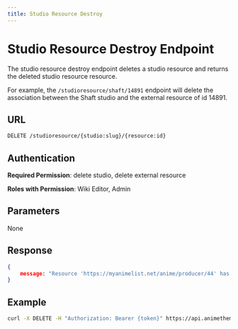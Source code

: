 ```yaml
---
title: Studio Resource Destroy
---
```


# Studio Resource Destroy Endpoint

The studio resource destroy endpoint deletes a studio resource and returns the deleted studio resource resource.

For example, the `/studioresource/shaft/14891` endpoint will delete the association between the Shaft studio and the external resource of id 14891.

## URL

```sh
DELETE /studioresource/{studio:slug}/{resource:id}
```

## Authentication

**Required Permission**: delete studio, delete external resource

**Roles with Permission**: Wiki Editor, Admin

## Parameters

None

## Response

```json
{
    message: "Resource 'https://myanimelist.net/anime/producer/44' has been detached from Studio 'Shaft'.",
}
```

## Example

```bash
curl -X DELETE -H "Authorization: Bearer {token}" https://api.animethemes.moe/studioresource/shaft/14891
```
